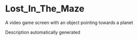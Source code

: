 # Lost_In_The_Maze

 A video game screen with an object pointing towards a planet

Description automatically generated
